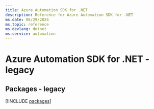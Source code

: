 ```yaml
---
title: Azure Automation SDK for .NET
description: Reference for Azure Automation SDK for .NET
ms.date: 08/29/2024
ms.topic: reference
ms.devlang: dotnet
ms.service: automation
---
```

# Azure Automation SDK for .NET - legacy
## Packages - legacy
[!INCLUDE [packages](automation-index.md)]